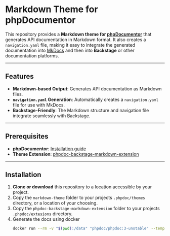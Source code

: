 # Markdown Theme for phpDocumentor

This repository provides a **Markdown theme for [phpDocumentor](https://www.phpdoc.org/)** that generates API documentation in Markdown format. It also creates a `navigation.yaml` file, making it easy to integrate the generated documentation into [MkDocs](https://www.mkdocs.org/) and then into **Backstage** or other documentation platforms.

---

## Features

- **Markdown-based Output**: Generates API documentation as Markdown files.
- **`navigation.yaml` Generation**: Automatically creates a `navigation.yaml` file for use with MkDocs.
- **Backstage-Friendly**: The Markdown structure and navigation file integrate seamlessly with Backstage.

---

## Prerequisites

- **phpDocumentor**: [Installation guide](https://docs.phpdoc.org/3.0/guide/getting-started/installing.html)
- **Theme Extension**: [phpdoc-backstage-markdown-extension](https://github.com/axelerant/phpdoc-backstage-markdown-extension)

---

## Installation

1. **Clone or download** this repository to a location accessible by your project.
2. Copy the `markdown-theme` folder to your projects `.phpdoc/themes` directory, or a location of your choosing.
3. Copy the `phpdoc-backstage-markdown-extension` folder to your projects `.phpdoc/extesions` directory.
4. Generate the docs using docker
    ```bash
    docker run --rm -v "$(pwd):/data" "phpdoc/phpdoc:3-unstable" --template=".phpdoc/themes/phpdoc-backstage-markdown-theme"
    ```
